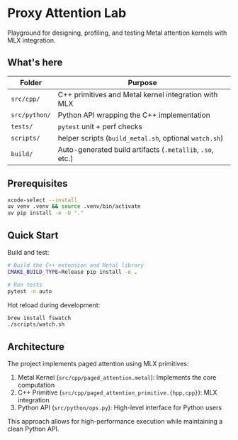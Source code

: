 # Proxy Attention Lab

Playground for designing, profiling, and testing Metal attention kernels with MLX integration.

## What's here

| Folder | Purpose |
|--------|---------|
| `src/cpp/` | C++ primitives and Metal kernel integration with MLX |
| `src/python/` | Python API wrapping the C++ implementation |
| `tests/` | `pytest` unit + perf checks |
| `scripts/` | helper scripts (`build_metal.sh`, optional `watch.sh`) |
| `build/` | Auto-generated build artifacts (`.metallib`, `.so`, etc.) |

## Prerequisites

```bash
xcode-select --install
uv venv .venv && source .venv/bin/activate
uv pip install -e -U "."        
```

## Quick Start

Build and test:
```bash
# Build the C++ extension and Metal library
CMAKE_BUILD_TYPE=Release pip install -e .

# Run tests
pytest -n auto
```

Hot reload during development:
```bash
brew install fswatch
./scripts/watch.sh
```

## Architecture

The project implements paged attention using MLX primitives:

1. Metal Kernel (`src/cpp/paged_attention.metal`): Implements the core computation
2. C++ Primitive (`src/cpp/paged_attention_primitive.{hpp,cpp}`): MLX integration
3. Python API (`src/python/ops.py`): High-level interface for Python users

This approach allows for high-performance execution while maintaining a clean Python API.